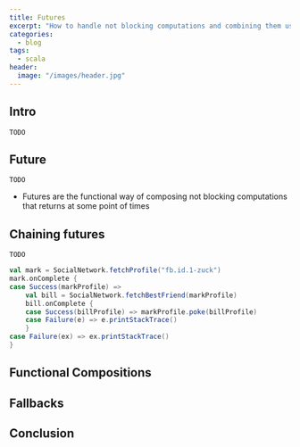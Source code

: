 ```yaml
---
title: Futures
excerpt: "How to handle not blocking computations and combining them using Futures"
categories:
  - blog
tags:
  - scala
header:
  image: "/images/header.jpg"
---
```


## Intro

`TODO`

## Future

`TODO`

* Futures are the functional way of composing not blocking computations that returns at some point of times

## Chaining futures

`TODO`

``` scala
val mark = SocialNetwork.fetchProfile("fb.id.1-zuck")
mark.onComplete {
case Success(markProfile) =>
    val bill = SocialNetwork.fetchBestFriend(markProfile)
    bill.onComplete {
    case Success(billProfile) => markProfile.poke(billProfile)
    case Failure(e) => e.printStackTrace()
    }
case Failure(ex) => ex.printStackTrace()
}
```

## Functional Compositions

## Fallbacks

## Conclusion